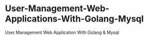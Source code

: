 # User-Management-Web-Applications-With-Golang-Mysql
User Management Web Application With Golang &amp; Mysql
